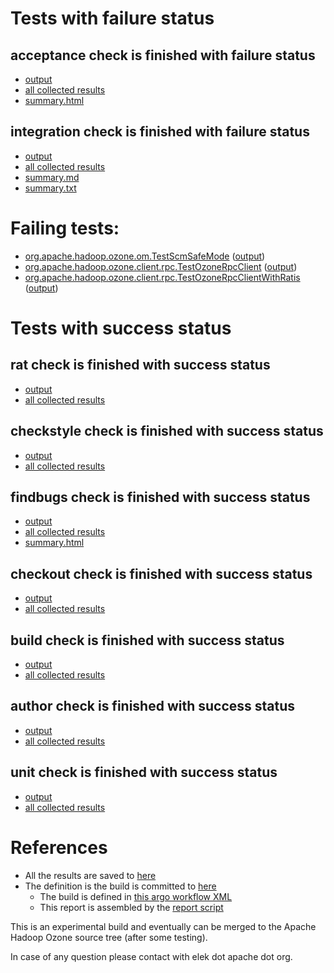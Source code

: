 # Tests with failure status

## acceptance check is finished with failure status

   * [output](https://raw.githubusercontent.com/elek/ozone-ci-03/master/pr/pr-hdds-2395-dcblp/acceptance/output.log)
   * [all collected results](https://github.com/elek/ozone-ci-03/tree/master/pr/pr-hdds-2395-dcblp/acceptance)
   * [summary.html](https://elek.github.io/ozone-ci-03/pr/pr-hdds-2395-dcblp/acceptance/summary.html)


## integration check is finished with failure status

   * [output](https://raw.githubusercontent.com/elek/ozone-ci-03/master/pr/pr-hdds-2395-dcblp/integration/output.log)
   * [all collected results](https://github.com/elek/ozone-ci-03/tree/master/pr/pr-hdds-2395-dcblp/integration)
   * [summary.md](https://github.com/elek/ozone-ci-03/tree/master/pr/pr-hdds-2395-dcblp/integration/summary.md)
   * [summary.txt](https://github.com/elek/ozone-ci-03/tree/master/pr/pr-hdds-2395-dcblp/integration/summary.txt)

# Failing tests: 

 * [org.apache.hadoop.ozone.om.TestScmSafeMode](hadoop-ozone/integration-test/org.apache.hadoop.ozone.om.TestScmSafeMode.txt) ([output](hadoop-ozone/integration-test/org.apache.hadoop.ozone.om.TestScmSafeMode-output.txt))
 * [org.apache.hadoop.ozone.client.rpc.TestOzoneRpcClient](hadoop-ozone/integration-test/org.apache.hadoop.ozone.client.rpc.TestOzoneRpcClient.txt) ([output](hadoop-ozone/integration-test/org.apache.hadoop.ozone.client.rpc.TestOzoneRpcClient-output.txt))
 * [org.apache.hadoop.ozone.client.rpc.TestOzoneRpcClientWithRatis](hadoop-ozone/integration-test/org.apache.hadoop.ozone.client.rpc.TestOzoneRpcClientWithRatis.txt) ([output](hadoop-ozone/integration-test/org.apache.hadoop.ozone.client.rpc.TestOzoneRpcClientWithRatis-output.txt))


# Tests with success status

## rat check is finished with success status

   * [output](https://raw.githubusercontent.com/elek/ozone-ci-03/master/pr/pr-hdds-2395-dcblp/rat/output.log)
   * [all collected results](https://github.com/elek/ozone-ci-03/tree/master/pr/pr-hdds-2395-dcblp/rat)


## checkstyle check is finished with success status

   * [output](https://raw.githubusercontent.com/elek/ozone-ci-03/master/pr/pr-hdds-2395-dcblp/checkstyle/output.log)
   * [all collected results](https://github.com/elek/ozone-ci-03/tree/master/pr/pr-hdds-2395-dcblp/checkstyle)


## findbugs check is finished with success status

   * [output](https://raw.githubusercontent.com/elek/ozone-ci-03/master/pr/pr-hdds-2395-dcblp/findbugs/output.log)
   * [all collected results](https://github.com/elek/ozone-ci-03/tree/master/pr/pr-hdds-2395-dcblp/findbugs)
   * [summary.html](https://elek.github.io/ozone-ci-03/pr/pr-hdds-2395-dcblp/findbugs/summary.html)


## checkout check is finished with success status

   * [output](https://raw.githubusercontent.com/elek/ozone-ci-03/master/pr/pr-hdds-2395-dcblp/checkout/output.log)
   * [all collected results](https://github.com/elek/ozone-ci-03/tree/master/pr/pr-hdds-2395-dcblp/checkout)


## build check is finished with success status

   * [output](https://raw.githubusercontent.com/elek/ozone-ci-03/master/pr/pr-hdds-2395-dcblp/build/output.log)
   * [all collected results](https://github.com/elek/ozone-ci-03/tree/master/pr/pr-hdds-2395-dcblp/build)


## author check is finished with success status

   * [output](https://raw.githubusercontent.com/elek/ozone-ci-03/master/pr/pr-hdds-2395-dcblp/author/output.log)
   * [all collected results](https://github.com/elek/ozone-ci-03/tree/master/pr/pr-hdds-2395-dcblp/author)


## unit check is finished with success status

   * [output](https://raw.githubusercontent.com/elek/ozone-ci-03/master/pr/pr-hdds-2395-dcblp/unit/output.log)
   * [all collected results](https://github.com/elek/ozone-ci-03/tree/master/pr/pr-hdds-2395-dcblp/unit)




# References

 * All the results are saved to [here](https://github.com/elek/ozone-ci-03/tree/master/pr/pr-hdds-2395-dcblp/)
 * The definition is the build is committed to [here](https://github.com/elek/argo-ozone)
    * The build is defined in [this argo workflow XML](https://github.com/elek/argo-ozone/blob/master/ozone-build.yaml)
    * This report is assembled by the [report script](https://github.com/elek/argo-ozone/blob/master/scripts/report.sh)

This is an experimental build and eventually can be merged to the Apache Hadoop Ozone source tree (after some testing).

In case of any question please contact with elek dot apache dot org.

